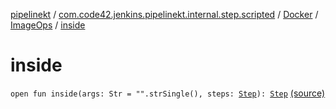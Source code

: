[pipelinekt](../../../index.md) / [com.code42.jenkins.pipelinekt.internal.step.scripted](../../index.md) / [Docker](../index.md) / [ImageOps](index.md) / [inside](./inside.md)

# inside

`open fun inside(args: Str = "".strSingle(), steps: `[`Step`](../../../com.code42.jenkins.pipelinekt.core.step/-step/index.md)`): `[`Step`](../../../com.code42.jenkins.pipelinekt.core.step/-step/index.md) [(source)](https://github.com/code42/pipelinekt/tree/master/internal/src/main/kotlin/com/code42/jenkins/pipelinekt/internal/step/scripted/Docker.kt#L16)